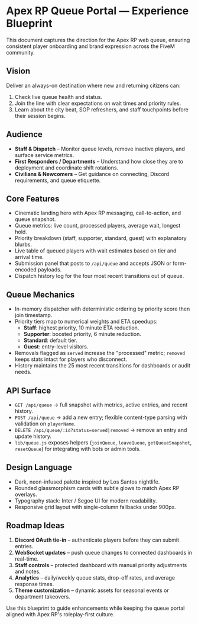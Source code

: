 # Apex RP Queue Portal — Experience Blueprint

This document captures the direction for the Apex RP web queue, ensuring consistent player onboarding and brand expression across the FiveM community.

## Vision

Deliver an always-on destination where new and returning citizens can:

1. Check live queue health and status.
2. Join the line with clear expectations on wait times and priority rules.
3. Learn about the city beat, SOP refreshers, and staff touchpoints before their session begins.

## Audience

- **Staff & Dispatch** – Monitor queue levels, remove inactive players, and surface service metrics.
- **First Responders / Departments** – Understand how close they are to deployment and coordinate shift rotations.
- **Civilians & Newcomers** – Get guidance on connecting, Discord requirements, and queue etiquette.

## Core Features

- Cinematic landing hero with Apex RP messaging, call-to-action, and queue snapshot.
- Queue metrics: live count, processed players, average wait, longest hold.
- Priority breakdown (staff, supporter, standard, guest) with explanatory blurbs.
- Live table of queued players with wait estimates based on tier and arrival time.
- Submission panel that posts to `/api/queue` and accepts JSON or form-encoded payloads.
- Dispatch history log for the four most recent transitions out of queue.

## Queue Mechanics

- In-memory dispatcher with deterministic ordering by priority score then join timestamp.
- Priority tiers map to numerical weights and ETA speedups:
  - **Staff**: highest priority, 10 minute ETA reduction.
  - **Supporter**: boosted priority, 6 minute reduction.
  - **Standard**: default tier.
  - **Guest**: entry-level visitors.
- Removals flagged as `served` increase the "processed" metric; `removed` keeps stats intact for players who disconnect.
- History maintains the 25 most recent transitions for dashboards or audit needs.

## API Surface

- `GET /api/queue` → full snapshot with metrics, active entries, and recent history.
- `POST /api/queue` → add a new entry; flexible content-type parsing with validation on `playerName`.
- `DELETE /api/queue/:id?status=served|removed` → remove an entry and update history.
- `lib/queue.js` exposes helpers (`joinQueue`, `leaveQueue`, `getQueueSnapshot`, `resetQueue`) for integrating with bots or admin tools.

## Design Language

- Dark, neon-infused palette inspired by Los Santos nightlife.
- Rounded glassmorphism cards with subtle glows to match Apex RP overlays.
- Typography stack: Inter / Segoe UI for modern readability.
- Responsive grid layout with single-column fallbacks under 900px.

## Roadmap Ideas

1. **Discord OAuth tie-in** – authenticate players before they can submit entries.
2. **WebSocket updates** – push queue changes to connected dashboards in real-time.
3. **Staff controls** – protected dashboard with manual priority adjustments and notes.
4. **Analytics** – daily/weekly queue stats, drop-off rates, and average response times.
5. **Theme customization** – dynamic assets for seasonal events or department takeovers.

Use this blueprint to guide enhancements while keeping the queue portal aligned with Apex RP's roleplay-first culture.
